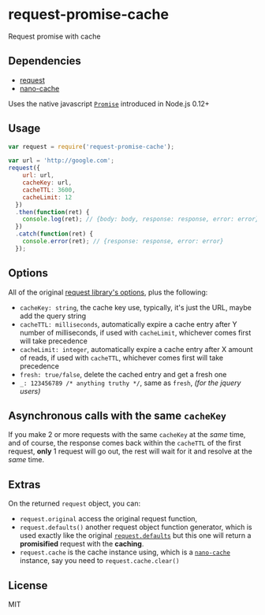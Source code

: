 # request-promise-cache
Request promise with cache

## Dependencies

* [request](https://github.com/request/request)
* [nano-cache](https://github.com/akhoury/nano-cache) 

Uses the native javascript [`Promise`](https://developer.mozilla.org/en-US/docs/Web/JavaScript/Reference/Global_Objects/Promise) introduced in Node.js 0.12+


## Usage

```javascript
var request = require('request-promise-cache');

var url = 'http://google.com';
request({
    url: url,
    cacheKey: url,
    cacheTTL: 3600,
    cacheLimit: 12
  })
  .then(function(ret) {
    console.log(ret); // {body: body, response: response, error: error}
  })
  .catch(function(ret) {
    console.error(ret); // {response: response, error: error}
  });
```

## Options

All of the original [request library's options](https://github.com/request/request#requestoptions-callback), plus the following:

* `cacheKey: string`, the cache key use, typically, it's just the URL, maybe add the query string
* `cacheTTL: milliseconds`, automatically expire a cache entry after Y number of milliseconds, if used with `cacheLimit`, whichever comes first will take precedence
* `cacheLimit: integer`, automatically expire a cache entry after X amount of reads, if used with `cacheTTL`, whichever comes first will take precedence
* `fresh: true/false`, delete the cached entry and get a fresh one
* `_: 123456789 /* anything truthy */`, same as `fresh`, _(for the jquery users)_

## Asynchronous calls with the same `cacheKey`

If you make 2 or more requests with the same `cacheKey` at the _same_ time, and of course, the response comes back within the `cacheTTL` of the first request, __only__ 1 request will go out, the rest will wait for it and resolve at the _same_ time.

## Extras

On the returned `request` object, you can:

* `request.original` access the original request function,
* `request.defaults()` another request object function generator, which is used exactly like the original [`request.defaults`](https://github.com/request/request#requestdefaultsoptions) but this one will return a __promisified__ request with the __caching__.
* `request.cache` is the cache instance using, which is a [`nano-cache`](https://github.com/akhoury/nano-cache) instance, say you need to `request.cache.clear()`

## License

MIT

